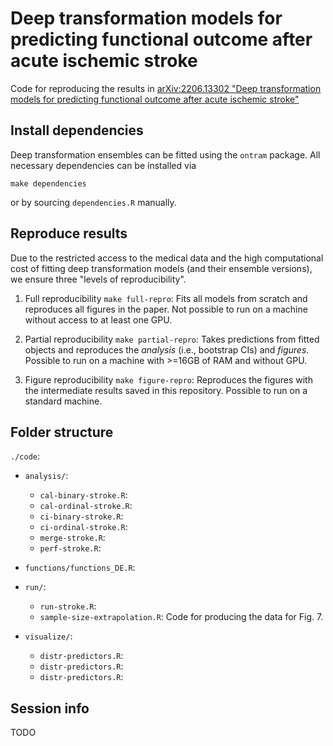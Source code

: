 
Deep transformation models for predicting functional outcome after acute ischemic stroke
========================================================================================

Code for reproducing the results in [arXiv:2206.13302 "Deep transformation
models for predicting functional outcome after acute ischemic
stroke"](https://arxiv.org/abs/2206.13302)

## Install dependencies

Deep transformation ensembles can be fitted using the `ontram` package. All
necessary dependencies can be installed via
```
make dependencies
```
or by sourcing `dependencies.R` manually.

## Reproduce results

Due to the restricted access to the medical data and the high computational cost
of fitting deep transformation models (and their ensemble versions), we ensure
three "levels of reproducibility".

1. Full reproducibility `make full-repro`: Fits all models from scratch and
   reproduces all figures in the paper. Not possible to run on a machine without
   access to at least one GPU.

2. Partial reproducibility `make partial-repro`: Takes predictions from fitted
   objects and reproduces the _analysis_ (i.e., bootstrap CIs) and _figures_.
   Possible to run on a machine with >=16GB of RAM and without GPU.

3. Figure reproducibility `make figure-repro`: Reproduces the figures with the
   intermediate results saved in this repository. Possible to run on a standard
   machine.

## Folder structure

`./code`: 


- `analysis/`:

  - `cal-binary-stroke.R`:
  - `cal-ordinal-stroke.R`:
  - `ci-binary-stroke.R`:
  - `ci-ordinal-stroke.R`:
  - `merge-stroke.R`:
  - `perf-stroke.R`:

- `functions/functions_DE.R`:

- `run/`:

  - `run-stroke.R`:
  - `sample-size-extrapolation.R`: Code for producing the data for Fig. 7.

- `visualize/`:

  - `distr-predictors.R`:
  - `distr-predictors.R`:
  - `distr-predictors.R`:

## Session info

TODO
